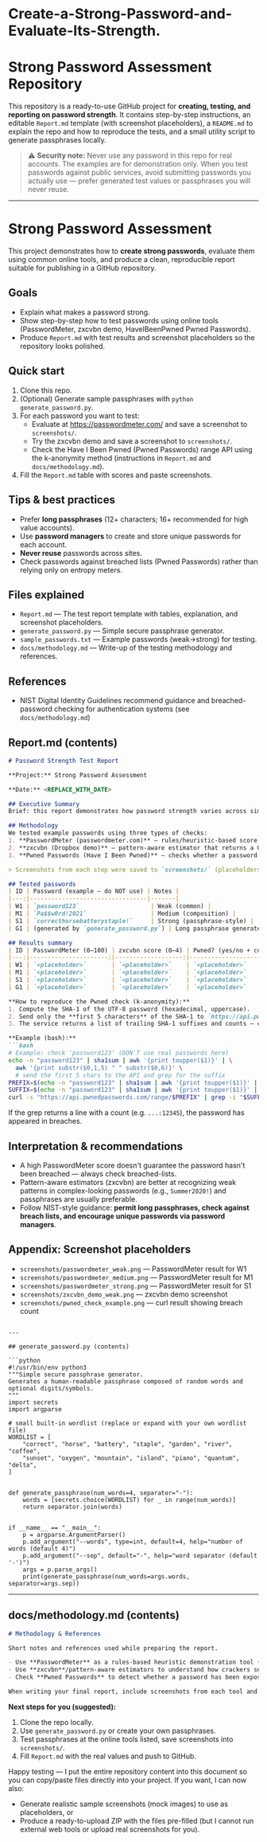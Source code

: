 # Create-a-Strong-Password-and-Evaluate-Its-Strength.
# Strong Password Assessment Repository

This repository is a ready-to-use GitHub project for **creating, testing, and reporting on password strength**. It contains step-by-step instructions, an editable `Report.md` template (with screenshot placeholders), a `README.md` to explain the repo and how to reproduce the tests, and a small utility script to generate passphrases locally.

> ⚠️ **Security note:** Never use any password in this repo for real accounts. The examples are for demonstration only. When you test passwords against public services, avoid submitting passwords you actually use — prefer generated test values or passphrases you will never reuse.

---
# Strong Password Assessment

This project demonstrates how to **create strong passwords**, evaluate them using common online tools, and produce a clean, reproducible report suitable for publishing in a GitHub repository.

## Goals
- Explain what makes a password strong.
- Show step-by-step how to test passwords using online tools (PasswordMeter, zxcvbn demo, HaveIBeenPwned Pwned Passwords).
- Produce `Report.md` with test results and screenshot placeholders so the repository looks polished.

## Quick start
1. Clone this repo.
2. (Optional) Generate sample passphrases with `python generate_password.py`.
3. For each password you want to test:
   - Evaluate at https://passwordmeter.com/ and save a screenshot to `screenshots/`.
   - Try the zxcvbn demo and save a screenshot to `screenshots/`.
   - Check the Have I Been Pwned (Pwned Passwords) range API using the k-anonymity method (instructions in `Report.md` and `docs/methodology.md`).
4. Fill the `Report.md` table with scores and paste screenshots.

## Tips & best practices
- Prefer **long passphrases** (12+ characters; 16+ recommended for high value accounts).
- Use **password managers** to create and store unique passwords for each account.
- **Never reuse** passwords across sites.
- Check passwords against breached lists (Pwned Passwords) rather than relying only on entropy meters.

## Files explained
- `Report.md` — The test report template with tables, explanation, and screenshot placeholders.
- `generate_password.py` — Simple secure passphrase generator.
- `sample_passwords.txt` — Example passwords (weak→strong) for testing.
- `docs/methodology.md` — Write-up of the testing methodology and references.

## References
- NIST Digital Identity Guidelines recommend guidance and breached-password checking for authentication systems (see `docs/methodology.md`)

## Report.md (contents)

````markdown
# Password Strength Test Report

**Project:** Strong Password Assessment

**Date:** <REPLACE_WITH_DATE>

## Executive Summary
Brief: this report demonstrates how password strength varies across simple rules-based meters and pattern-aware estimators — and why checking breached password lists is critical.

## Methodology
We tested example passwords using three types of checks:
1. **PasswordMeter (passwordmeter.com)** — rules/heuristic-based score (0–100).
2. **zxcvbn (Dropbox demo)** — pattern-aware estimator that returns a 0–4 score and an estimated number of guesses.
3. **Pwned Passwords (Have I Been Pwned)** — checks whether a password has appeared in breaches using a k-anonymity API.

> Screenshots from each step were saved to `screenshots/` (placeholders included below).

## Tested passwords
| ID | Password (example — do NOT use) | Notes |
|---:|---------------------------------|-------|
| W1 | `password123`                    | Weak (common) |
| M1 | `Pa$$w0rd!2021`                  | Medium (composition) |
| S1 | `correcthorsebatterystaple!`     | Strong (passphrase-style) |
| G1 | (generated by `generate_password.py`) | Long passphrase generated locally |

## Results summary
| ID | PasswordMeter (0–100) | zxcvbn score (0–4) | Pwned? (yes/no + count) | Screenshot |
|---:|----------------------:|-------------------:|------------------------:|-----------:|
| W1 | `<placeholder>`       | `<placeholder>`    | `<placeholder>`         | `screenshots/passwordmeter_weak.png` |
| M1 | `<placeholder>`       | `<placeholder>`    | `<placeholder>`         | `screenshots/passwordmeter_medium.png` |
| S1 | `<placeholder>`       | `<placeholder>`    | `<placeholder>`         | `screenshots/passwordmeter_strong.png` |
| G1 | `<placeholder>`       | `<placeholder>`    | `<placeholder>`         | `screenshots/pwned_check_example.png` |

**How to reproduce the Pwned check (k-anonymity):**
1. Compute the SHA-1 of the UTF-8 password (hexadecimal, uppercase).
2. Send only the **first 5 characters** of the SHA-1 to `https://api.pwnedpasswords.com/range/<PREFIX>`.
3. The service returns a list of trailing SHA-1 suffixes and counts — compare locally to see if the full hash appears.

**Example (bash):**
```bash
# Example: check 'password123' (DON'T use real passwords here)
echo -n "password123" | sha1sum | awk '{print toupper($1)}' | \
  awk '{print substr($0,1,5) " " substr($0,6)}' \
  # send the first 5 chars to the API and grep for the suffix
PREFIX=$(echo -n "password123" | sha1sum | awk '{print toupper($1)}' | cut -c1-5)
SUFFIX=$(echo -n "password123" | sha1sum | awk '{print toupper($1)}' | cut -c6-)
curl -s "https://api.pwnedpasswords.com/range/$PREFIX" | grep -i "$SUFFIX"
````

If the grep returns a line with a count (e.g. `...:12345`), the password has appeared in breaches.

## Interpretation & recommendations

* A high PasswordMeter score doesn't guarantee the password hasn't been breached — always check breached-lists.
* Pattern-aware estimators (zxcvbn) are better at recognizing weak patterns in complex-looking passwords (e.g., `Summer2020!`) and passphrases are usually preferable.
* Follow NIST-style guidance: **permit long passphrases, check against breach lists, and encourage unique passwords via password managers**.

## Appendix: Screenshot placeholders

* `screenshots/passwordmeter_weak.png` — PasswordMeter result for W1
* `screenshots/passwordmeter_medium.png` — PasswordMeter result for M1
* `screenshots/passwordmeter_strong.png` — PasswordMeter result for S1
* `screenshots/zxcvbn_demo_weak.png` — zxcvbn demo screenshot
* `screenshots/pwned_check_example.png` — curl result showing breach count

````

---

## generate_password.py (contents)

```python
#!/usr/bin/env python3
"""Simple secure passphrase generator.
Generates a human-readable passphrase composed of random words and optional digits/symbols.
"""
import secrets
import argparse

# small built-in wordlist (replace or expand with your own wordlist file)
WORDLIST = [
    "correct", "horse", "battery", "staple", "garden", "river", "coffee",
    "sunset", "oxygen", "mountain", "island", "piano", "quantum", "delta",
]


def generate_passphrase(num_words=4, separator="-"):
    words = [secrets.choice(WORDLIST) for _ in range(num_words)]
    return separator.join(words)


if __name__ == "__main__":
    p = argparse.ArgumentParser()
    p.add_argument("--words", type=int, default=4, help="number of words (default 4)")
    p.add_argument("--sep", default="-", help="word separator (default '-')")
    args = p.parse_args()
    print(generate_passphrase(num_words=args.words, separator=args.sep))
````

---

## docs/methodology.md (contents)

```markdown
# Methodology & References

Short notes and references used while preparing the report.

- Use **PasswordMeter** as a rules-based heuristic demonstration tool (not authoritative for breach checks).
- Use **zxcvbn**/pattern-aware estimators to understand how crackers see common patterns.
- Check **Pwned Passwords** to detect whether a password has been exposed in public breaches (k-anonymity range API recommended).

When writing your final report, include screenshots from each tool and explain why each password scored the way it did. Also follow NIST guidance for password policies and breached password screening.
```
**Next steps for you (suggested):**

1. Clone the repo locally.
2. Use `generate_password.py` or create your own passphrases.
3. Test passphrases at the online tools listed, save screenshots into `screenshots/`.
4. Fill `Report.md` with the real values and push to GitHub.

Happy testing — I put the entire repository content into this document so you can copy/paste files directly into your project. If you want, I can now also:

* Generate realistic sample screenshots (mock images) to use as placeholders, or
* Produce a ready-to-upload ZIP with the files pre-filled (but I cannot run external web tools or upload real screenshots for you).
